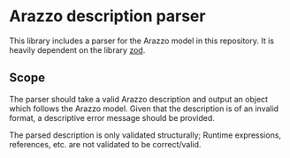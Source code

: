 # Arazzo description parser
This library includes a parser for the Arazzo model in this repository. It is heavily dependent on the library [zod](https://github.com/colinhacks/zod/).

## Scope
The parser should take a valid Arazzo description and output an object which follows the Arazzo model.
Given that the description is of an invalid format, a descriptive error message should be provided.

The parsed description is only validated structurally; Runtime expressions, references, etc. are not validated to be correct/valid.